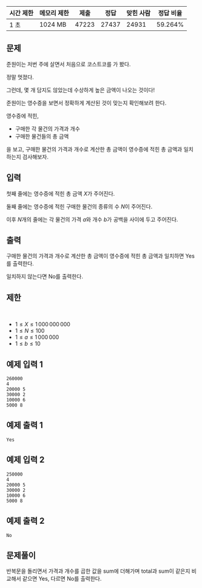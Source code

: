 | 시간 제한 | 메모리 제한 | 제출 | 정답 | 맞힌 사람 | 정답 비율 |
| --- | --- | --- | --- | --- | --- |
| 1 초 | 1024 MB | 47223 | 27437 | 24931 | 59.264% |

## 문제

준원이는 저번 주에 살면서 처음으로 코스트코를 가 봤다. 

정말 멋졌다. 

그런데, 몇 개 담지도 않았는데 수상하게 높은 금액이 나오는 것이다! 

준원이는 영수증을 보면서 정확하게 계산된 것이 맞는지 확인해보려 한다.

영수증에 적힌,

- 구매한 각 물건의 가격과 개수
- 구매한 물건들의 총 금액

을 보고, 구매한 물건의 가격과 개수로 계산한 총 금액이 영수증에 적힌 총 금액과 일치하는지 검사해보자.

## 입력

첫째 줄에는 영수증에 적힌 총 금액 
$X$가 주어진다.

둘째 줄에는 영수증에 적힌 구매한 물건의 종류의 수 
$N$이 주어진다.

이후 
$N$개의 줄에는 각 물건의 가격 
$a$와 개수 
$b$가 공백을 사이에 두고 주어진다.

## 출력

구매한 물건의 가격과 개수로 계산한 총 금액이 영수증에 적힌 총 금액과 일치하면 Yes를 출력한다. 

일치하지 않는다면 No를 출력한다.

## 제한
 
- $1 ≤ X ≤ 1\,000\,000\,000$ 
 
- $1 ≤ N ≤ 100$ 
 
- $1 ≤ a ≤ 1\,000\,000$ 
 
- $1 ≤ b ≤ 10$ 

## 예제 입력 1

```
260000
4
20000 5
30000 2
10000 6
5000 8
```

## 예제 출력 1

```
Yes
```

## 예제 입력 2

```
250000
4
20000 5
30000 2
10000 6
5000 8
```

## 예제 출력 2

```
No
```

## 문제풀이

반복문을 돌리면서 가격과 개수를 곱한 값을 sum에 더해가며 total과 sum이 같은지 비교해서 같으면 Yes, 다르면 No를 출력한다. 
